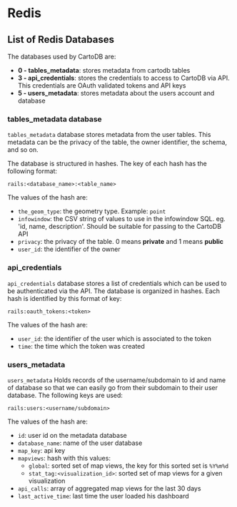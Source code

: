 # Redis #

## List of Redis Databases ##

The databases used by CartoDB are:

  - **0 - tables_metadata**: stores metadata from cartodb tables
  - **3 - api_credentials**: stores the credentials to access to CartoDB via API. This credentials are OAuth validated tokens and API keys
  - **5 - users_metadata**: stores metadata about the users account and database
  
### tables_metadata database ###

`tables_metadata` database stores metadata from the user tables. This metadata can be the privacy of the table, the owner identifier, the schema, and so on. 

The database is structured in hashes. The key of each hash has the following format:

```
rails:<database_name>:<table_name>
```

The values of the hash are:

  - `the_geom_type`: the geometry type. Example: `point`
  - `infowindow`: the CSV string of values to use in the infowindow SQL. eg. 'id, name, description'. Should be suitable for passing to the CartoDB API
  - `privacy`: the privacy of the table. 0 means **private** and 1 means **public**
  - `user_id`: the identifier of the owner

### api_credentials ###

`api_credentials` database stores a list of credentials which can be used to be authenticated via the API. The database is organized in hashes. Each hash is identified by this format of key:

```
rails:oauth_tokens:<token>
```

The values of the hash are:

  - `user_id`: the identifier of the user which is associated to the token
  - `time`: the time which the token was created

### users_metadata ###

`users_metadata` Holds records of the username/subdomain to id and name of database so that we can easily go from their subdomain to their user database. The following keys are used:

```
rails:users:<username/subdomain> 
```

The values of the hash are:

  - `id`: user id on the metadata database
  - `database_name`: name of the user database
  - `map_key`: api key
  - `mapviews`: hash with this values:
    - `global`: sorted set of map views, the key for this sorted set is `%Y%m%d`
    - `stat_tag:<visualization_id>`: sorted set of map views for a given visualization
  - `api_calls`: array of aggregated map views for the last 30 days
  - `last_active_time`: last time the user loaded his dashboard

